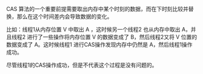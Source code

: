 
CAS 算法的一个重要前提需要取出内存中某个时刻的数据，而在下时刻比较并替换，那么在这个时间差内会导致数据的变化。

比如：线程1从内存位置 V 中取出 A ，这时候另一个线程2 也从内存中取出 A，并且线程2 进行了一些操作将内存位置 V 的数据变成了 B，然后线程2又将 V 位置的数据变成了 A。这时候线程1 进行CAS操作发现内存中仍然是 A，然后线程1操作成功。

尽管线程1的CAS操作成功，但是不代表这个过程是没有问题的。 